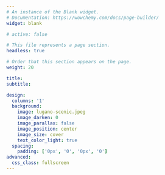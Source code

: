```yaml
---
# An instance of the Blank widget.
# Documentation: https://wowchemy.com/docs/page-builder/
widget: blank

# active: false

# This file represents a page section.
headless: true

# Order that this section appears on the page.
weight: 20

title:
subtitle:

design:
  columns: '1'
  background:
    image: lugano-scenic.jpeg
    image_darken: 0
    image_parallax: false
    image_position: center
    image_size: cover
    text_color_light: true
  spacing:
    padding: ['0px', '0', '0px', '0']
advanced:
  css_class: fullscreen
---
```

